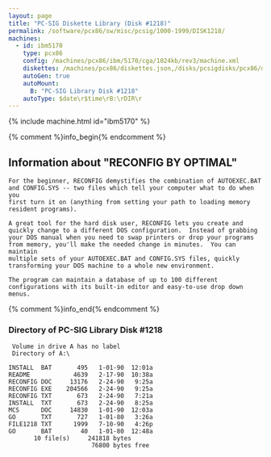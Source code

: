 ```yaml
---
layout: page
title: "PC-SIG Diskette Library (Disk #1218)"
permalink: /software/pcx86/sw/misc/pcsig/1000-1999/DISK1218/
machines:
  - id: ibm5170
    type: pcx86
    config: /machines/pcx86/ibm/5170/cga/1024kb/rev3/machine.xml
    diskettes: /machines/pcx86/diskettes.json,/disks/pcsigdisks/pcx86/diskettes.json
    autoGen: true
    autoMount:
      B: "PC-SIG Library Disk #1218"
    autoType: $date\r$time\rB:\rDIR\r
---
```


{% include machine.html id="ibm5170" %}

{% comment %}info_begin{% endcomment %}

## Information about "RECONFIG BY OPTIMAL"

    For the beginner, RECONFIG demystifies the combination of AUTOEXEC.BAT
    and CONFIG.SYS -- two files which tell your computer what to do when you
    first turn it on (anything from setting your path to loading memory
    resident programs).
    
    A great tool for the hard disk user, RECONFIG lets you create and
    quickly change to a different DOS configuration.  Instead of grabbing
    your DOS manual when you need to swap printers or drop your programs
    from memory, you'll make the needed change in minutes.  You can maintain
    multiple sets of your AUTOEXEC.BAT and CONFIG.SYS files, quickly
    transforming your DOS machine to a whole new environment.
    
    The program can maintain a database of up to 100 different
    configurations with its built-in editor and easy-to-use drop down menus.
{% comment %}info_end{% endcomment %}


### Directory of PC-SIG Library Disk #1218

     Volume in drive A has no label
     Directory of A:\

    INSTALL  BAT       495   1-01-90  12:01a
    README            4639   2-17-90  10:38a
    RECONFIG DOC     13176   2-24-90   9:25a
    RECONFIG EXE    204566   2-24-90   9:25a
    RECONFIG TXT       673   2-24-90   7:21a
    INSTALL  TXT       673   2-24-90   8:25a
    MCS      DOC     14830   1-01-90  12:03a
    GO       TXT       727   1-01-80   3:26a
    FILE1218 TXT      1999   7-10-90   4:26p
    GO       BAT        40   1-01-80  12:48a
           10 file(s)     241818 bytes
                           76800 bytes free
